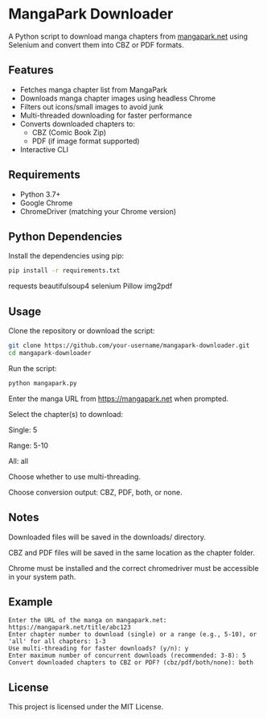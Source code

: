# MangaPark Downloader

A Python script to download manga chapters from [mangapark.net](https://mangapark.net) using Selenium and convert them into CBZ or PDF formats.

## Features

- Fetches manga chapter list from MangaPark
- Downloads manga chapter images using headless Chrome
- Filters out icons/small images to avoid junk
- Multi-threaded downloading for faster performance
- Converts downloaded chapters to:
  - CBZ (Comic Book Zip)
  - PDF (if image format supported)
- Interactive CLI

## Requirements

- Python 3.7+
- Google Chrome
- ChromeDriver (matching your Chrome version)

## Python Dependencies

Install the dependencies using pip:

```bash
pip install -r requirements.txt
```

requests
beautifulsoup4
selenium
Pillow
img2pdf

## Usage
Clone the repository or download the script:

```bash
git clone https://github.com/your-username/mangapark-downloader.git
cd mangapark-downloader
```

Run the script:

```bash
python mangapark.py
```

Enter the manga URL from https://mangapark.net when prompted.

Select the chapter(s) to download:

Single: 5

Range: 5-10

All: all

Choose whether to use multi-threading.

Choose conversion output: CBZ, PDF, both, or none.

## Notes
Downloaded files will be saved in the downloads/ directory.

CBZ and PDF files will be saved in the same location as the chapter folder.

Chrome must be installed and the correct chromedriver must be accessible in your system path.

## Example
```text
Enter the URL of the manga on mangapark.net: https://mangapark.net/title/abc123
Enter chapter number to download (single) or a range (e.g., 5-10), or 'all' for all chapters: 1-3
Use multi-threading for faster downloads? (y/n): y
Enter maximum number of concurrent downloads (recommended: 3-8): 5
Convert downloaded chapters to CBZ or PDF? (cbz/pdf/both/none): both
```

## License
This project is licensed under the MIT License.
